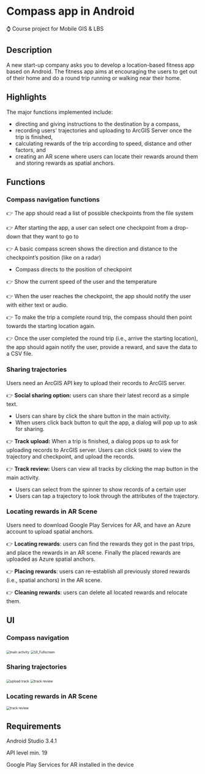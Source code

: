 # Compass app in Android

:watch: ​Course project for Mobile GIS & LBS 

## Description

A new start-up company asks you to develop a location-based fitness app based on Android.
The fitness app aims at encouraging the users to get out of their home and do a round trip
running or walking near their home.

## Highlights

The major functions implemented include:
 - directing and giving instructions to the destination by a compass, 
 - recording users' trajectories and uploading to ArcGIS Server once the trip is finished,
 - calculating rewards of the trip according to speed, distance and other factors, and
 - creating an AR scene where users can locate their rewards around them and storing rewards as spatial anchors. 

## Functions

### Compass navigation functions

:point_right: The app should read a list of possible checkpoints from the file system

:point_right: After starting the app, a user can select one checkpoint from a drop-down that they want to go to

:point_right: A basic compass screen shows the direction and distance to the checkpoint’s position
(like on a radar)

- Compass directs to the position of checkpoint

:point_right: ​Show the current speed of the user and the temperature

:point_right: ​When the user reaches the checkpoint, the app should notify the user with either text or audio. 

:point_right: ​To make the trip a complete round trip, the compass should then point towards the starting location again.

:point_right: ​Once the user completed the round trip (i.e., arrive the starting location), the app should again notify the user, provide a reward, and save the data to a CSV file. 

### Sharing trajectories

Users need an ArcGIS API key to upload their records to ArcGIS server.

:point_right: **Social sharing option:** users can share their latest record as a simple text. 

 - Users can share by click the share button in the main activity.
 - When users click back button to quit the app, a dialog will pop up to ask for sharing.

:point_right: **Track upload:** When a trip is finished, a dialog pops up to ask for uploading records to ArcGIS server. Users can click `SHARE` to view the trajectory and checkpoint, and upload the records.

:point_right: **Track review:**  Users can view all tracks by clicking the map button in the main activity. 

- Users can select from the spinner to show records of a certain user
- Users can tap a trajectory to look through the attributes of the trajectory.

### Locating rewards in AR Scene

Users need to download Google Play Services for AR, and have an Azure account to upload spatial anchors.

:point_right: **Locating rewards**: users can find the rewards they got in the past trips, and place the rewards in an AR scene. Finally the placed rewards are uploaded as Azure spatial anchors.

:point_right: **Placing rewards**: users can re-establish all previously stored rewards (i.e., spatial anchors) in the AR scene.

:point_right: **Cleaning rewards**: users can delete all located rewards and relocate them.

## UI

### Compass navigation

<img src="./example/screenshot.png" alt="main activity" style="zoom:60%;" />

<img src="./example/screenshot2.png" alt="UI_Fullscreen" style="zoom:60%;" />

### Sharing trajectories

<img src="./example/upload_track.png" alt="upload track" style="zoom:60%;" />

<img src="./example/track_review.png" alt="track review" style="zoom:60%;" />

### Locating rewards in AR Scene

<img src="./example/ar1.png" alt="track review" style="zoom:60%;" />



## Requirements

Android Studio 3.4.1 

API level min. 19

Google Play Services for AR installed in the device


